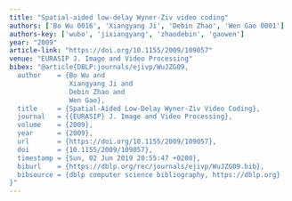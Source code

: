 ```yaml
---
title: "Spatial-aided low-delay Wyner-Ziv video coding"
authors: ['Bo Wu 0016', 'Xiangyang Ji', 'Debin Zhao', 'Wen Gao 0001']
authors-key: ['wubo', 'jixiangyang', 'zhaodebin', 'gaowen']
year: "2009"
article-link: "https://doi.org/10.1155/2009/109057"
venue: "EURASIP J. Image and Video Processing"
bibex: "@article{DBLP:journals/ejivp/WuJZG09,
  author    = {Bo Wu and
               Xiangyang Ji and
               Debin Zhao and
               Wen Gao},
  title     = {Spatial-Aided Low-Delay Wyner-Ziv Video Coding},
  journal   = {{EURASIP} J. Image and Video Processing},
  volume    = {2009},
  year      = {2009},
  url       = {https://doi.org/10.1155/2009/109057},
  doi       = {10.1155/2009/109057},
  timestamp = {Sun, 02 Jun 2019 20:55:47 +0200},
  biburl    = {https://dblp.org/rec/journals/ejivp/WuJZG09.bib},
  bibsource = {dblp computer science bibliography, https://dblp.org}
}"
---
```

